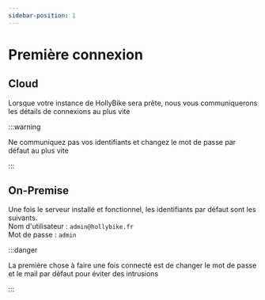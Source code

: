 ```yaml
---
sidebar-position: 1
---
```


# Première connexion

## Cloud

Lorsque votre instance de HollyBike sera prête, nous vous communiquerons les détails de connexions au plus vite

:::warning

Ne communiquez pas vos identifiants et changez le mot de passe par défaut au plus vite

:::

## On-Premise

Une fois le serveur installé et fonctionnel, les identifiants par défaut sont les suivants.  
Nom d'utilisateur : `admin@hollybike.fr`  
Mot de passe : `admin`

:::danger

La première chose à faire une fois connecté est de changer le mot de passe et le mail par défaut pour éviter des intrusions

:::

